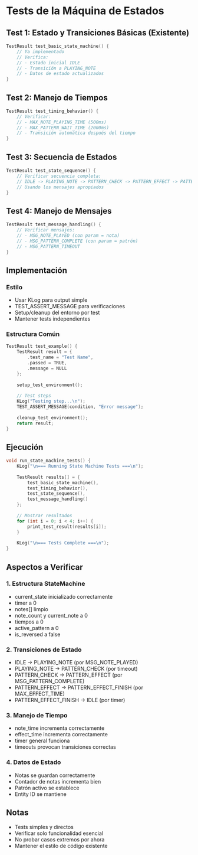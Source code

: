 # Tests de la Máquina de Estados

## Test 1: Estado y Transiciones Básicas (Existente)
```c
TestResult test_basic_state_machine() {
    // Ya implementado
    // Verifica:
    // - Estado inicial IDLE
    // - Transición a PLAYING_NOTE
    // - Datos de estado actualizados
}
```

## Test 2: Manejo de Tiempos
```c
TestResult test_timing_behavior() {
    // Verificar:
    // - MAX_NOTE_PLAYING_TIME (500ms)
    // - MAX_PATTERN_WAIT_TIME (2000ms)
    // - Transición automática después del tiempo
}
```

## Test 3: Secuencia de Estados
```c
TestResult test_state_sequence() {
    // Verificar secuencia completa:
    // IDLE -> PLAYING_NOTE -> PATTERN_CHECK -> PATTERN_EFFECT -> PATTERN_EFFECT_FINISH -> IDLE
    // Usando los mensajes apropiados
}
```

## Test 4: Manejo de Mensajes
```c
TestResult test_message_handling() {
    // Verificar mensajes:
    // - MSG_NOTE_PLAYED (con param = nota)
    // - MSG_PATTERN_COMPLETE (con param = patrón)
    // - MSG_PATTERN_TIMEOUT
}
```

## Implementación

### Estilo
- Usar KLog para output simple
- TEST_ASSERT_MESSAGE para verificaciones
- Setup/cleanup del entorno por test
- Mantener tests independientes

### Estructura Común
```c
TestResult test_example() {
    TestResult result = {
        .test_name = "Test Name",
        .passed = TRUE,
        .message = NULL
    };
    
    setup_test_environment();
    
    // Test steps
    KLog("Testing step...\n");
    TEST_ASSERT_MESSAGE(condition, "Error message");
    
    cleanup_test_environment();
    return result;
}
```

## Ejecución
```c
void run_state_machine_tests() {
    KLog("\n=== Running State Machine Tests ===\n");
    
    TestResult results[] = {
        test_basic_state_machine(),
        test_timing_behavior(),
        test_state_sequence(),
        test_message_handling()
    };
    
    // Mostrar resultados
    for (int i = 0; i < 4; i++) {
        print_test_result(results[i]);
    }
    
    KLog("\n=== Tests Complete ===\n");
}
```

## Aspectos a Verificar

### 1. Estructura StateMachine
- current_state inicializado correctamente
- timer a 0
- notes[] limpio
- note_count y current_note a 0
- tiempos a 0
- active_pattern a 0
- is_reversed a false

### 2. Transiciones de Estado
- IDLE -> PLAYING_NOTE (por MSG_NOTE_PLAYED)
- PLAYING_NOTE -> PATTERN_CHECK (por timeout)
- PATTERN_CHECK -> PATTERN_EFFECT (por MSG_PATTERN_COMPLETE)
- PATTERN_EFFECT -> PATTERN_EFFECT_FINISH (por MAX_EFFECT_TIME)
- PATTERN_EFFECT_FINISH -> IDLE (por timer)

### 3. Manejo de Tiempo
- note_time incrementa correctamente
- effect_time incrementa correctamente
- timer general funciona
- timeouts provocan transiciones correctas

### 4. Datos de Estado
- Notas se guardan correctamente
- Contador de notas incrementa bien
- Patrón activo se establece
- Entity ID se mantiene

## Notas
- Tests simples y directos
- Verificar solo funcionalidad esencial
- No probar casos extremos por ahora
- Mantener el estilo de código existente